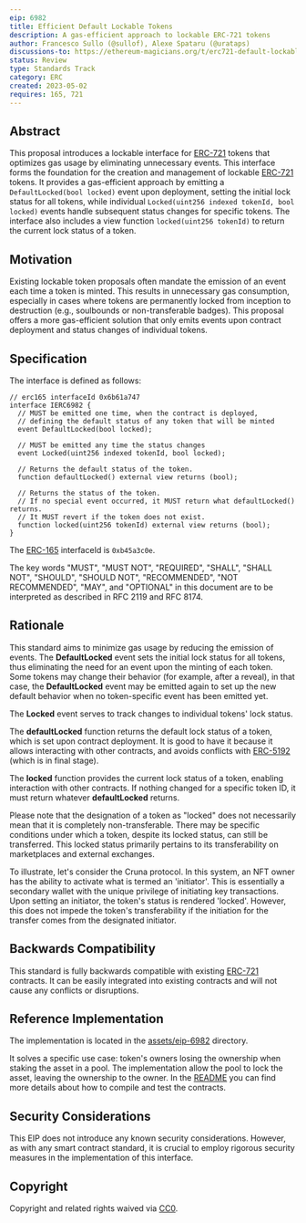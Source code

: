 ```yaml
---
eip: 6982
title: Efficient Default Lockable Tokens
description: A gas-efficient approach to lockable ERC-721 tokens
author: Francesco Sullo (@sullof), Alexe Spataru (@urataps)
discussions-to: https://ethereum-magicians.org/t/erc721-default-lockable-proposal/13366
status: Review
type: Standards Track
category: ERC
created: 2023-05-02
requires: 165, 721
---
```


## Abstract

This proposal introduces a lockable interface for [ERC-721](./eip-721.md) tokens that optimizes gas usage by eliminating unnecessary events. This interface forms the foundation for the creation and management of lockable [ERC-721](./eip-721.md) tokens. It provides a gas-efficient approach by emitting a `DefaultLocked(bool locked)` event upon deployment, setting the initial lock status for all tokens, while individual `Locked(uint256 indexed tokenId, bool locked)` events handle subsequent status changes for specific tokens. The interface also includes a view function `locked(uint256 tokenId)` to return the current lock status of a token.

## Motivation

Existing lockable token proposals often mandate the emission of an event each time a token is minted. This results in unnecessary gas consumption, especially in cases where tokens are permanently locked from inception to destruction (e.g., soulbounds or non-transferable badges). This proposal offers a more gas-efficient solution that only emits events upon contract deployment and status changes of individual tokens.

## Specification

The interface is defined as follows:

```solidity
// erc165 interfaceId 0x6b61a747
interface IERC6982 {
  // MUST be emitted one time, when the contract is deployed,
  // defining the default status of any token that will be minted
  event DefaultLocked(bool locked);

  // MUST be emitted any time the status changes
  event Locked(uint256 indexed tokenId, bool locked);

  // Returns the default status of the token.
  function defaultLocked() external view returns (bool);

  // Returns the status of the token.
  // If no special event occurred, it MUST return what defaultLocked() returns.
  // It MUST revert if the token does not exist.
  function locked(uint256 tokenId) external view returns (bool);
}
```

The [ERC-165](./eip-165.md) interfaceId is `0xb45a3c0e`.

The key words "MUST", "MUST NOT", "REQUIRED", "SHALL", "SHALL NOT", "SHOULD", "SHOULD NOT", "RECOMMENDED", "NOT RECOMMENDED", "MAY", and "OPTIONAL" in this document are to be interpreted as described in RFC 2119 and RFC 8174.

## Rationale

This standard aims to minimize gas usage by reducing the emission of events. The **DefaultLocked** event sets the initial lock status for all tokens, thus eliminating the need for an event upon the minting of each token. Some tokens may change their behavior (for example, after a reveal), in that case, the **DefaultLocked** event may be emitted again to set up the new default behavior when no token-specific event has been emitted yet. 

The **Locked** event serves to track changes to individual tokens' lock status.

The **defaultLocked** function returns the default lock status of a token, which is set upon contract deployment. It is good to have it because it allows interacting with other contracts, and avoids conflicts with [ERC-5192](./eip-5192.md) (which is in final stage).

The **locked** function provides the current lock status of a token, enabling interaction with other contracts. If nothing changed for a specific token ID, it must return whatever **defaultLocked** returns.

Please note that the designation of a token as "locked" does not necessarily mean that it is completely non-transferable. There may be specific conditions under which a token, despite its locked status, can still be transferred. This locked status primarily pertains to its transferability on marketplaces and external exchanges.

To illustrate, let's consider the Cruna protocol. In this system, an NFT owner has the ability to activate what is termed an 'initiator'. This is essentially a secondary wallet with the unique privilege of initiating key transactions. Upon setting an initiator, the token's status is rendered 'locked'. However, this does not impede the token's transferability if the initiation for the transfer comes from the designated initiator. 

## Backwards Compatibility

This standard is fully backwards compatible with existing [ERC-721](./eip-721.md) contracts. It can be easily integrated into existing contracts and will not cause any conflicts or disruptions.

## Reference Implementation

The implementation is located in the [assets/eip-6982](../assets/eip-6982) directory.

It solves a specific use case: token's owners losing the ownership when staking the asset in a pool. The implementation allow the pool to lock the asset, leaving the ownership to the owner. In the [README](../assets/eip-6982/README.md) you can find more details about how to compile and test the contracts.

## Security Considerations

This EIP does not introduce any known security considerations. However, as with any smart contract standard, it is crucial to employ rigorous security measures in the implementation of this interface.

## Copyright

Copyright and related rights waived via [CC0](../LICENSE.md).
